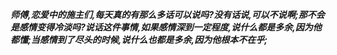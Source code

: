 ***师傅,恋爱中的施主们,每天真的有那么多话可以说吗?没有话说,可以不说啊;那不会是感情变得冷淡吗?说话这件事情,如果感情深到一定程度,说什么都是多余,因为他都懂;当感情到了尽头的时候,说什么也都是多余,因为他根本不在乎;***